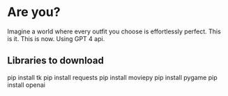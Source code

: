 # Are you? 
Imagine a world where every outfit you choose is effortlessly perfect. This is it. This is now.
Using GPT 4 api.

## Libraries to download
pip install tk
pip install requests
pip install moviepy
pip install pygame
pip install openai
